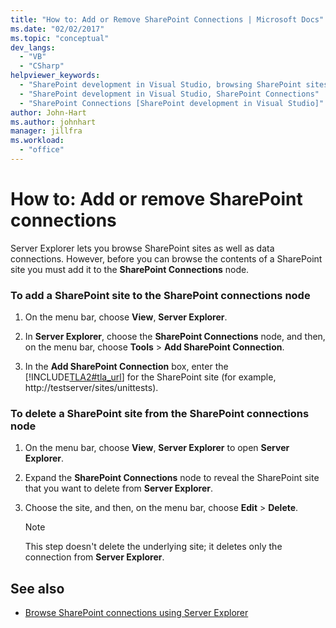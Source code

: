 ```yaml
---
title: "How to: Add or Remove SharePoint Connections | Microsoft Docs"
ms.date: "02/02/2017"
ms.topic: "conceptual"
dev_langs:
  - "VB"
  - "CSharp"
helpviewer_keywords:
  - "SharePoint development in Visual Studio, browsing SharePoint sites"
  - "SharePoint development in Visual Studio, SharePoint Connections"
  - "SharePoint Connections [SharePoint development in Visual Studio]"
author: John-Hart
ms.author: johnhart
manager: jillfra
ms.workload:
  - "office"
---
```

# How to: Add or remove SharePoint connections
  Server Explorer lets you browse SharePoint sites as well as data connections. However, before you can browse the contents of a SharePoint site you must add it to the **SharePoint Connections** node.

### To add a SharePoint site to the SharePoint connections node

1.  On the menu bar, choose **View**, **Server Explorer**.

2.  In **Server Explorer**, choose the **SharePoint Connections** node, and then, on the menu bar, choose **Tools** > **Add SharePoint Connection**.

3.  In the **Add SharePoint Connection** box, enter the [!INCLUDE[TLA2#tla_url](../sharepoint/includes/tla2sharptla-url-md.md)] for the SharePoint site (for example, http://testserver/sites/unittests).

### To delete a SharePoint site from the SharePoint connections node

1.  On the menu bar, choose **View**, **Server Explorer** to open **Server Explorer**.

2.  Expand the **SharePoint Connections** node to reveal the SharePoint site that you want to delete from **Server Explorer**.

3.  Choose the site, and then, on the menu bar, choose **Edit** > **Delete**.

    > [!NOTE]
    >  This step doesn't delete the underlying site; it deletes only the connection from **Server Explorer**.

## See also
- [Browse SharePoint connections using Server Explorer](../sharepoint/browsing-sharepoint-connections-using-server-explorer.md)
